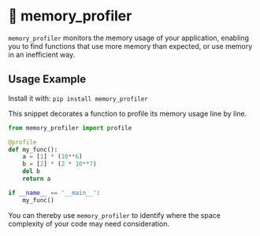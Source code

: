 # 🧠 memory_profiler

`memory_profiler` monitors the memory usage of your application, enabling you to find functions that use more memory than expected, or use memory in an inefficient way. 

## Usage Example

Install it with: `pip install memory_profiler`

This snippet decorates a function to profile its memory usage line by line.

```python
from memory_profiler import profile

@profile
def my_func():
    a = [1] * (10**6)
    b = [2] * (2 * 10**7)
    del b
    return a

if __name__ == '__main__':
    my_func()
```

You can thereby use `memory_profiler` to identify where the space complexity of your code may need consideration. 

